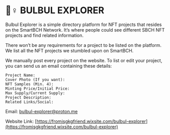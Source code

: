 # 💇♀ BULBUL EXPLORER

Bulbul Explorer is a simple directory platform for NFT projects that resides on the SmartBCH Network. It’s where people could see different SBCH NFT projects and find related information.

There won’t be any requirements for a project to be listed on the platform. We list all the NFT projects we stumbled upon on SmartBCH.

We manually post every project on the website. To list or edit your project, you can send us an email containing these details:

```
Project Name:
Cover Photo (If you want):
NFT Samples (Min. 4):
Minting Price/Initial Price:
Max Supply/Current Supply:
Project Description:
Related Links/Social:
```

Email: bulbul-explorer@proton.me

Website Link: [https://fromisgkgfriend.wixsite.com/bulbul-explorer](https://fromisgkgfriend.wixsite.com/bulbul-explorer)

